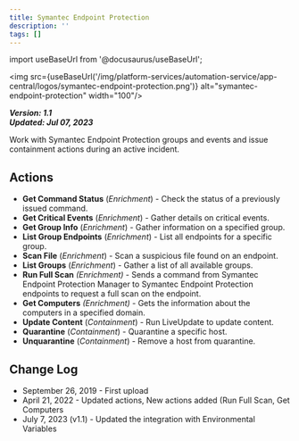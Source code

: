 ```yaml
---
title: Symantec Endpoint Protection
description: ''
tags: []
---
```

import useBaseUrl from '@docusaurus/useBaseUrl';

<img src={useBaseUrl('/img/platform-services/automation-service/app-central/logos/symantec-endpoint-protection.png')} alt="symantec-endpoint-protection" width="100"/>

***Version: 1.1  
Updated: Jul 07, 2023***

Work with Symantec Endpoint Protection groups and events and issue containment actions during an active incident.

## Actions

* **Get Command Status** (*Enrichment*) - Check the status of a previously issued command.
* **Get Critical Events** (*Enrichment*) - Gather details on critical events.
* **Get Group Info** (*Enrichment*) - Gather information on a specified group.
* **List Group Endpoints** (*Enrichment*) - List all endpoints for a specific group.
* **Scan File** (*Enrichment*) - Scan a suspicious file found on an endpoint.
* **List Groups** (*Enrichment*) - Gather a list of all available groups.
* **Run Full Scan** *(Enrichment)* - Sends a command from Symantec Endpoint Protection Manager to Symantec Endpoint Protection endpoints to request a full scan on the endpoint.
* **Get Computers** *(Enrichment)* - Gets the information about the computers in a specified domain.
* **Update Content** (*Containment*) - Run LiveUpdate to update content.
* **Quarantine** (*Containment*) - Quarantine a specific host.
* **Unquarantine** (*Containment*) - Remove a host from quarantine.

## Change Log

* September 26, 2019 - First upload
* April 21, 2022 - Updated actions, New actions added (Run Full Scan, Get Computers
* July 7, 2023 (v1.1) - Updated the integration with Environmental Variables

